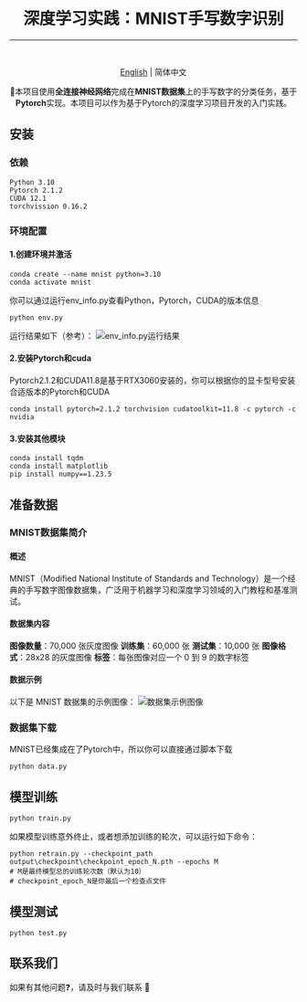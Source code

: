<p align="center">
    <h1 align="center">深度学习实践：MNIST手写数字识别</h1>
</p>

***
<br>
<div align="center">

[English](README.md) | 简体中文

</div>

<p align="center">
    🌟本项目使用<strong>全连接神经网络</strong>完成在<strong>MNIST数据集</strong>上的手写数字的分类任务，基于<strong>Pytorch</strong>实现。本项目可以作为基于Pytorch的深度学习项目开发的入门实践。
</p>


## 安装
### 依赖
```
Python 3.10
Pytorch 2.1.2
CUDA 12.1
torchvission 0.16.2
```
### 环境配置
#### 1.创建环境并激活
```
conda create --name mnist python=3.10
conda activate mnist
```
你可以通过运行env_info.py查看Python，Pytorch，CUDA的版本信息
```
python env.py
```
运行结果如下（参考）：
![env_info.py运行结果](".\figs\fig2.png")
#### 2.安装Pytorch和cuda
Pytorch2.1.2和CUDA11.8是基于RTX3060安装的，你可以根据你的显卡型号安装合适版本的Pytorch和CUDA
```
conda install pytorch=2.1.2 torchvision cudatoolkit=11.8 -c pytorch -c nvidia
```
#### 3.安装其他模块
```
conda install tqdm
conda install matplotlib
pip install numpy==1.23.5
```

## 准备数据
###  MNIST数据集简介
#### 概述
MNIST（Modified National Institute of Standards and Technology）是一个经典的手写数字图像数据集，广泛用于机器学习和深度学习领域的入门教程和基准测试。
#### 数据集内容
**图像数量**：70,000 张灰度图像
**训练集**：60,000 张
**测试集**：10,000 张
**图像格式**：28x28 的灰度图像
**标签**：每张图像对应一个 0 到 9 的数字标签
#### 数据示例
以下是 MNIST 数据集的示例图像：
![数据集示例图像](".\figs\fig1.png")
### 数据集下载
MNIST已经集成在了Pytorch中，所以你可以直接通过脚本下载
```
python data.py
```

## 模型训练
```
python train.py
```
如果模型训练意外终止，或者想添加训练的轮次，可以运行如下命令：
```
python retrain.py --checkpoint_path output\checkpoint\checkpoint_epoch_N.pth --epochs M
# M是最终模型总的训练轮次数（默认为10）
# checkpoint_epoch_N是你最后一个检查点文件
```

## 模型测试
```
python test.py
```

## 联系我们

如果有其他问题❓，请及时与我们联系 👬
